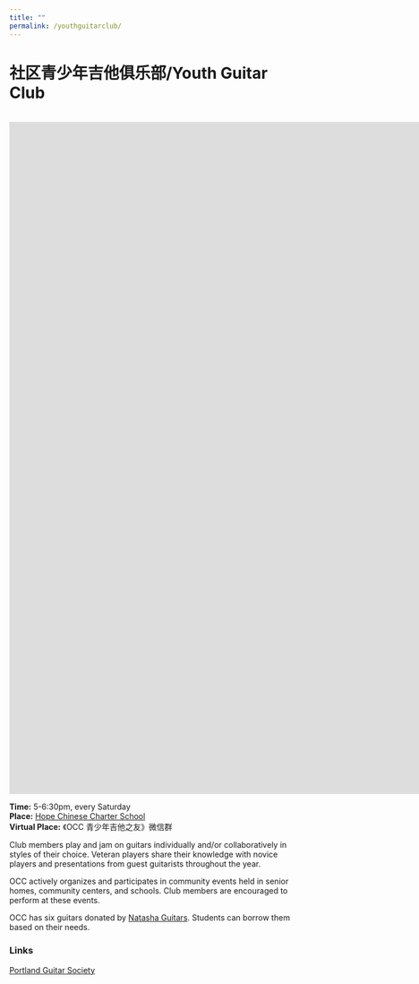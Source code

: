 ```yaml
---
title: ""
permalink: /youthguitarclub/
---
```


# 社区青少年吉他俱乐部/Youth Guitar Club  
<br>  

<iframe width="2135" height="1200" src="https://www.youtube.com/embed/UKCpIt3rYL0" title="OCC Youth Guitar Club Recruitment Video" frameborder="0" allow="accelerometer; autoplay; clipboard-write; encrypted-media; gyroscope; picture-in-picture; web-share" allowfullscreen></iframe>

<br>  

**Time:** 5-6:30pm, every Saturday   
**Place:** [Hope Chinese Charter School](https://hopeccs.org/)  
**Virtual Place:** 《OCC 青少年吉他之友》微信群  

Club members play and jam on guitars individually and/or collaboratively in styles of their choice. Veteran players share their knowledge with novice players and presentations from guest guitarists throughout the year.

OCC actively organizes and participates in community events held in senior homes, community centers, and schools. Club members are encouraged to perform at these events.

OCC has six guitars donated by [Natasha Guitars](https://natashaguitar.com/). Students can borrow them based on their needs.

### Links

[Portland Guitar Society](https://www.pdxguitarsociety.org/)
